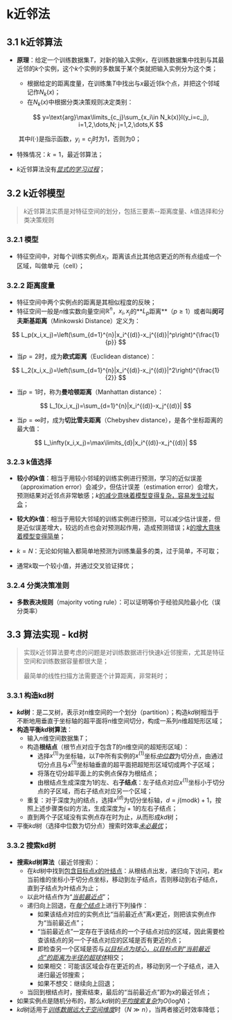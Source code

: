 # k近邻法

## 3.1 k近邻算法

- **原理**：给定一个训练数据集$T$，对新的输入实例$x$，在训练数据集中找到与其最近邻的$k$个实例，这个$k$个实例的多数属于某个类就把输入实例分为这个类；

  - 根据给定的距离度量，在训练集$T​$中找出与$x​$最近邻$k​$个点，并把这个邻域记作$N_k(x)​$；
  - 在$N_k(x)$中根据分类决策规则决定类别：

  $$
  y=\text{arg}\max\limits_{c_j}\sum_{x_i\in N_k(x)}I(y_i=c_j), i=1,2,\dots,N; j=1,2,\dots,K
  $$

  ​	其中$I(\cdot)$是指示函数，$y_i=c_j$时为1，否则为0；

- 特殊情况：$k=1$，最近邻算法；
- $k$近邻算法没有<u>*显式的学习过程*</u>；

## 3.2 k近邻模型

> $k$近邻算法实质是对特征空间的划分，包括三要素--距离度量、$k$值选择和分类决策规则

### 3.2.1 模型

- 特征空间中，对每个训练实例点$x_i$，距离该点比其他店更近的所有点组成一个区域，叫做单元（cell）；

### 3.2.2 距离度量

- 特征空间中两个实例点的距离是其相似程度的反映；
- 特征空间一般是$n$维实数向量空间$\mathbb{R}^n$，$x_i,x_j$的**$L_p$距离**（$p\geq 1$）或者叫**闵可夫斯基距离**（Minkowski Distance）定义为：

$$
L_p(x_i,x_j)=\left(\sum_{d=1}^{n}|x_i^{(d)}-x_j^{(d)}|^p\right)^{\frac{1}{p}}
$$

- 当$p=2$时，成为**欧式距离**（Euclidean distance）：

$$
L_2(x_i,x_j)=\left(\sum_{d=1}^{n}|x_i^{(d)}-x_j^{(d)}|^2\right)^{\frac{1}{2}}
$$

- 当$p=1$时，称为**曼哈顿距离**（Manhattan distance）：

$$
L_1(x_i,x_j)=\sum_{d=1}^{n}|x_i^{(d)}-x_j^{(d)}|
$$

- 当$p=\infty$时，成为**切比雪夫距离**（Chebyshev distance），是各个坐标距离的最大值：

$$
L_\infty(x_i,x_j)=\max\limits_{d}|x_i^{(d)}-x_j^{(d)}|
$$

### 3.2.3 k值选择

- **较小的$k$值**：相当于用较小邻域的训练实例进行预测，学习的近似误差（approximation error）会减少，但估计误差（estimation error）会增大，预测结果对近邻点非常敏感；$k$<u>的减少意味着模型变得复杂，容易发生过拟合</u>；

- **较大的$k$值**：相当于用较大邻域的训练实例进行预测，可以减少估计误差，但是近似误差增大，较远的点也会对预测起作用，造成预测错误；$k$<u>的增大意味着模型变得简单</u>；
- $k=N$：无论如何输入都简单地预测为训练集最多的类，过于简单，不可取；
- 通常$k$取一个较小值，并通过交叉验证择优；

### 3.2.4 分类决策准则

- **多数表决规则**（majority voting rule）：可以证明等价于经验风险最小化（误分类率）

## 3.3 算法实现 - kd树

> 实现$k$近邻算法要考虑的问题是对训练数据进行快速$k$近邻搜索，尤其是特征空间和训练数据容量都很大是；
>
> 最简单的线性扫描方法需要逐个计算距离，非常耗时；

### 3.3.1 构造kd树

- **$kd$树**：是二叉树，表示对$n$维空间的一个划分（partition）；构造$kd$树相当于不断地用垂直于坐标轴的超平面将$n$维空间切分，构成一系列$n$维超矩形区域；
- **构造平衡$kd$树算法**：
  - 输入$n$维空间数据集$T$；
  - 构造**根结点**（根节点对应于包含$T$的$n$维空间的超矩形区域）：
    - 选择$x^{(1)}$为坐标轴，以$T$中所有实例的$x^{(1)}$坐标<u>*中位数*</u>为切分点，由通过切分点且与$x^{(1)}$坐标轴垂直的超平面把超矩形区域切成两个子区域；
    - 将落在切分超平面上的实例点保存为根结点；
    - 由根结点生成深度为1的左、右**子结点**：左子结点对应$x^{(1)}$坐标小于切分点的子区域，而右子结点对应另一个区域；
  - 重复：对于深度为$j$的结点，选择$x^{(d)}$为切分坐标轴，$d=j(\text{mod}k)+1$，按照上述步骤类似的方法，生成深度为$j+1$的左右子结点；
  - 直到两个子区域没有实例点存在时为止，从而形成$kd$树；
- 平衡$kd$树（选择中位数为切分点）搜索时效率<u>*未必最优*</u>；

### 3.3.2 搜索kd树

- **搜索$kd$树算法**（最近邻搜索）：
  - 在$kd$树中找到<u>包含目标点$x$的叶结点</u>：从根结点出发，递归向下访问，若$x$当前维的坐标小于切分点坐标，移动到左子结点，否则移动到右子结点，直到子结点为叶结点为止；
  - 以此叶结点作为“<u>*当前最近点*</u>”；
  - 递归向上回退，在<u>*每个结点*</u>上进行下列操作：
    - 如果该结点对应的实例点比“当前最近点”离$x$更近，则把该实例点作为“当前最近点”；
    - “当前最近点”一定存在于该结点的一个子结点对应的区域，因此需要检查该结点的另一个子结点对应的区域是否有更近的点；
    - 即检查另一个区域是否与<u>*以目标点为球心，以目标点到“当前最近点”的距离为半径的超球体*</u>相交；
    - 如果相交：可能该区域会存在更近的点，移动到另一个子结点，进入递归最近邻搜索；
    - 如果不想交：继续向上回退；
  - 当回到根结点时，搜索结束，最后的“当前最近点”即为x的最近邻点；
- 如果实例点是随机分布的，那么$kd$树的<u>*平均搜索复杂*</u>为$O(\text{log}N)$；
- $kd$树适用于<u>*训练数据远大于空间维度*</u>时（$N\gg n$），当两者接近时效率降低；